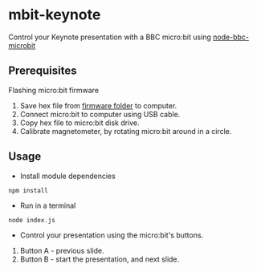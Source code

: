 # mbit-keynote
Control your Keynote presentation with a BBC micro:bit using [node-bbc-microbit](https://github.com/sandeepmistry/node-bbc-microbit)

## Prerequisites

Flashing micro:bit firmware

 1. Save hex file from [firmware folder](firmware/) to computer.
 1. Connect micro:bit to computer using USB cable.
 1. Copy hex file to micro:bit disk drive.
 1. Calibrate magnetometer, by rotating micro:bit around in a circle.

## Usage

* Install module dependencies
```
npm install
```

* Run in a terminal 
```
node index.js
```

* Control your presentation using the micro:bit's buttons. 
 1. Button A - previous slide.
 1. Button B - start the presentation, and next slide.

